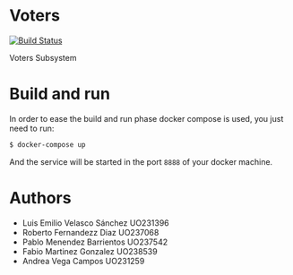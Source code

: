 Voters
======
[![Build Status](https://travis-ci.org/Arquisoft/votersI2.svg?branch=master)](https://travis-ci.org/Arquisoft/votersI2)

Voters Subsystem

Build and run
=============
In order to ease the build and run phase docker compose is used, you just need to run:
``` bash
$ docker-compose up
```
And the service will be started in the port `8888` of your docker machine.

Authors
=======

* Luis Emilio Velasco Sánchez UO231396
* Roberto Fernandezz Diaz UO237068
* Pablo Menendez Barrientos UO237542
* Fabio Martinez Gonzalez UO238539
* Andrea Vega Campos UO231259
